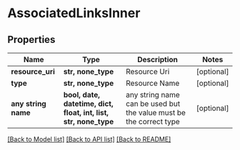 # AssociatedLinksInner


## Properties
Name | Type | Description | Notes
------------ | ------------- | ------------- | -------------
**resource_uri** | **str, none_type** | Resource Uri | [optional] 
**type** | **str, none_type** | Resource Name | [optional] 
**any string name** | **bool, date, datetime, dict, float, int, list, str, none_type** | any string name can be used but the value must be the correct type | [optional]

[[Back to Model list]](../README.md#documentation-for-models) [[Back to API list]](../README.md#documentation-for-api-endpoints) [[Back to README]](../README.md)



